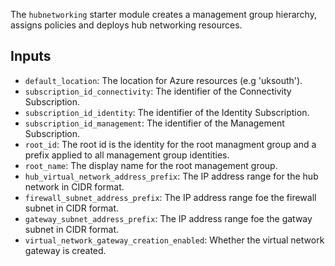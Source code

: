 <!-- markdownlint-disable first-line-h1 -->

The `hubnetworking` starter module creates a management group hierarchy, assigns policies and deploys hub networking resources.

## Inputs

- `default_location`: The location for Azure resources (e.g 'uksouth').
- `subscription_id_connectivity`: The identifier of the Connectivity Subscription.
- `subscription_id_identity`: The identifier of the Identity Subscription.
- `subscription_id_management`: The identifier of the Management Subscription.
- `root_id`: The root id is the identity for the root managment group and a prefix applied to all management group identities.
- `root_name`: The display name for the root management group.
- `hub_virtual_network_address_prefix`: The IP address range for the hub network in CIDR format.
- `firewall_subnet_address_prefix`: The IP address range foe the firewall subnet in CIDR format.
- `gateway_subnet_address_prefix`: The IP address range foe the gatway subnet in CIDR format.
- `virtual_network_gateway_creation_enabled`: Whether the virtual network gateway is created.
